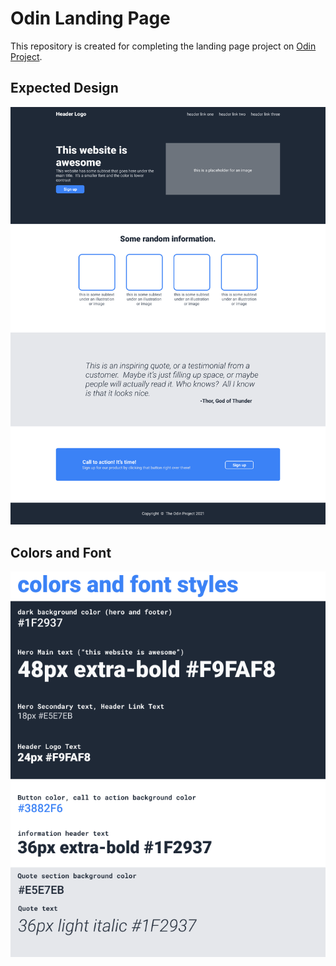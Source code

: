 # Odin Landing Page

This repository is created for completing the landing page project on [Odin Project](https://www.theodinproject.com).

## Expected Design

![Full Design](./images/design.png)

## Colors and Font

![Colors and Font](./images/colors-and-font.png)
